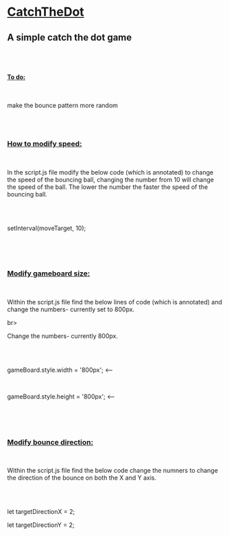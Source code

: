 <h1> <ins> CatchTheDot </ins> </h1>
<h2>A simple catch the dot game</h2> <br>
<br>
<h4><ins> To do: </ins></h4> <br>

<p>make the bounce pattern more random<p> <br>
<br>
<h3><ins>How to modify speed:</ins> </h3> <br>
<p>In the script.js file modify the below code (which is annotated) to change the speed of the bouncing ball, changing the number from 10 will change the speed of the ball. The lower the number the faster the speed of the bouncing ball. </p> <br>
<br>
<p>setInterval(moveTarget, 10);</p> <br>
<br>
<br>
<h3><ins>Modify gameboard size:</ins></h3> <br>
<p>Within the script.js file find the below lines of code (which is annotated) and change the numbers- currently set to  800px.</p> br>
<p>Change the numbers- currently 800px.</p> <br>
<br>
<p>gameBoard.style.width = '800px'; <-- </p> <br>
<p>gameBoard.style.height = '800px'; <-- </p> <br>
<br>
<br>
<h3><ins>Modify bounce direction:</ins></h3> <br>
<p>Within the script.js file find the below code change the numners to change the direction of the bounce on both the X and Y axis.</p>  <br> 
<br>
<p>let targetDirectionX = 2;<br> </p>
<p> let targetDirectionY = 2;<br> </p>

